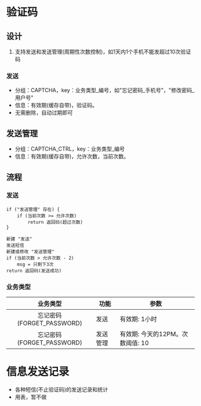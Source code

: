 # 验证码
## 设计
1. 支持发送和发送管理(周期性次数控制)，如1天内1个手机不能发超过10次验证码

### 发送
* 分组：CAPTCHA，key：业务类型_编号，如"忘记密码_手机号"，"修改密码_用户号"
* 信息：有效期(缓存自带)，验证码。
* 无需删除，自动过期即可

## 发送管理
* 分组：CAPTCHA_CTRL，key：业务类型_编号
* 信息：有效期(缓存自带)，允许次数，当前次数。

## 流程
### 发送
```
if ("发送管理" 存在) {
    if (当前次数 >= 允许次数)
        return 返回码(超过次数)
}

新建 "发送"
发送短信
新建或修改 "发送管理"
if (当前次数 > 允许次数 - 2)
    msg = 只剩下3次
return 返回码(发送成功)
```

### 业务类型
| 业务类型 | 功能 | 参数 |
| :----: | ---- | ---- |
| 忘记密码(FORGET_PASSWORD) | 发送 | 有效期: 1小时 |
| 忘记密码(FORGET_PASSWORD) | 发送管理 | 有效期: 今天的12PM。次数阈值: 10 |

# 信息发送记录
* 各种短信(不止验证码)的发送记录和统计
* 用表，暂不做
